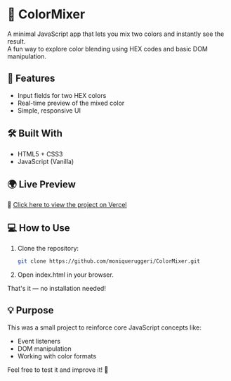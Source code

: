# 🎨 ColorMixer

A minimal JavaScript app that lets you mix two colors and instantly see the result.  
A fun way to explore color blending using HEX codes and basic DOM manipulation.

## 🚀 Features

- Input fields for two HEX colors
- Real-time preview of the mixed color
- Simple, responsive UI

## 🛠️ Built With

- HTML5 + CSS3
- JavaScript (Vanilla)

## 🌍 **Live Preview**

🔗 [Click here to view the project on Vercel](https://color-mixer-red.vercel.app/)

## 💻 How to Use

1. Clone the repository:
   ```bash
   git clone https://github.com/moniqueruggeri/ColorMixer.git

2. Open index.html in your browser.

That's it — no installation needed!

## 💡 Purpose
This was a small project to reinforce core JavaScript concepts like:

- Event listeners
- DOM manipulation
- Working with color formats

Feel free to test it and improve it! 🌈
